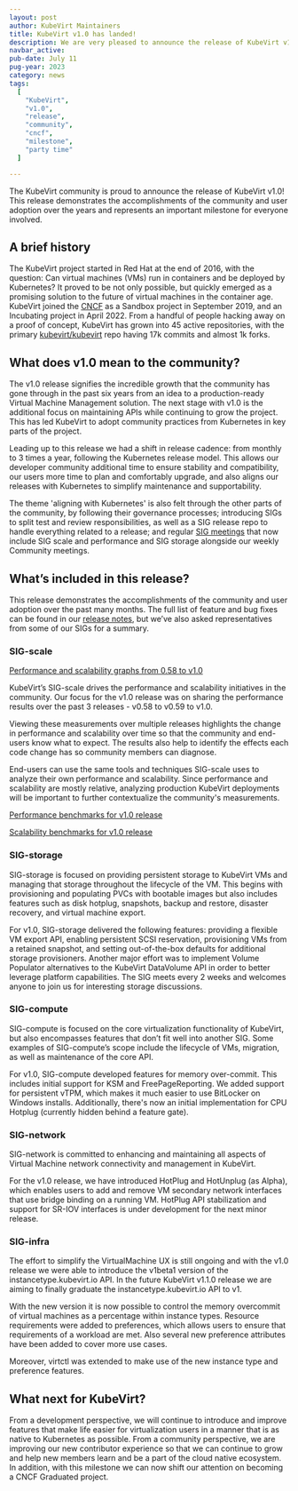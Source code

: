 ```yaml
---
layout: post
author: KubeVirt Maintainers
title: KubeVirt v1.0 has landed!
description: We are very pleased to announce the release of KubeVirt v1.0!
navbar_active: 
pub-date: July 11
pug-year: 2023
category: news
tags:
  [
    "KubeVirt",
    "v1.0",
    "release",
    "community",
    "cncf",
    "milestone",
    "party time"
  ]

---
```


The KubeVirt community is proud to announce the release of KubeVirt v1.0! This release demonstrates the accomplishments of the community and user adoption over the years and represents an important milestone for everyone involved.

## A brief history
The KubeVirt project started in Red Hat at the end of 2016, with the question: Can virtual machines (VMs) run in containers and be deployed by Kubernetes?
It proved to be not only possible, but quickly emerged as a promising solution to the future of virtual machines in the container age.
KubeVirt joined the [CNCF](https://www.cncf.io/) as a Sandbox project in September 2019, and an Incubating project in April 2022.
From a handful of people hacking away on a proof of concept, KubeVirt has grown into 45 active repositories, with the primary [kubevirt/kubevirt](https://github.com/kubevirt/kubevirt) repo having 17k commits and almost 1k forks.

## What does v1.0 mean to the community?
The v1.0 release signifies the incredible growth that the community has gone through in the past six years from an idea to a production-ready Virtual Machine Management solution. The next stage with v1.0 is the additional focus on maintaining APIs while continuing to grow the project. This has led KubeVirt to adopt community practices from Kubernetes in key parts of the project.

Leading up to this release we had a shift in release cadence: from monthly to 3 times a year, following the Kubernetes release model. This allows our developer community additional time to ensure stability and compatibility, our users more time to plan and comfortably upgrade, and also aligns our releases with Kubernetes to simplify maintenance and supportability.

The theme 'aligning with Kubernetes' is also felt through the other parts of the community, by following their governance processes; introducing SIGs to split test and review responsibilities, as well as a SIG release repo to handle everything related to a release; and regular [SIG meetings](https://calendar.google.com/calendar/u/0/embed?src=kubevirt@cncf.io) that now include SIG scale and performance and SIG storage alongside our weekly Community meetings.

## What’s included in this release?

This release demonstrates the accomplishments of the community and user adoption over the past many months. The full list of feature and bug fixes can be found in our [release notes](https://github.com/kubevirt/kubevirt/releases/tag/v1.0.0), but we’ve also asked representatives from some of our SIGs for a summary.

### SIG-scale
[Performance and scalability graphs from 0.58 to v1.0](https://github.com/kubevirt/kubevirt/blob/main/docs/release-v1-perf-scale-benchmarks.md)

KubeVirt’s SIG-scale drives the performance and scalability initiatives in the community. Our focus for the v1.0 release was on sharing the performance results over the past 3 releases - v0.58 to v0.59 to v1.0.

Viewing these measurements over multiple releases highlights the change in performance and scalability over time so that the community and end-users know what to expect. The results also help to identify the effects each code change has so community members can diagnose.

End-users can use the same tools and techniques SIG-scale uses to analyze their own performance and scalability. Since performance and scalability are mostly relative, analyzing production KubeVirt deployments will be important to further contextualize the community's measurements.

[Performance benchmarks for v1.0 release](https://github.com/kubevirt/kubevirt/blob/main/docs/release-v1-perf-scale-benchmarks.md#performance-benchmarks-for-v1-release)

[Scalability benchmarks for v1.0 release](https://github.com/kubevirt/kubevirt/blob/main/docs/release-v1-perf-scale-benchmarks.md#scalability-benchmarks-for-v1-release)

### SIG-storage
SIG-storage is focused on providing persistent storage to KubeVirt VMs and managing that storage throughout the lifecycle of the VM. This begins with provisioning and populating PVCs with bootable images but also includes features such as disk hotplug, snapshots, backup and restore, disaster recovery, and virtual machine export.

For v1.0, SIG-storage delivered the following features: providing a flexible VM export API, enabling persistent SCSI reservation, provisioning VMs from a retained snapshot, and setting out-of-the-box defaults for additional storage provisioners. Another major effort was to implement Volume Populator alternatives to the KubeVirt DataVolume API in order to better leverage platform capabilities. The SIG meets every 2 weeks and welcomes anyone to join us for interesting storage discussions.

### SIG-compute
SIG-compute is focused on the core virtualization functionality of KubeVirt, but also encompasses features that don’t fit well into another SIG. Some examples of SIG-compute’s scope include the lifecycle of VMs, migration, as well as maintenance of the core API.

For v1.0, SIG-compute developed features for memory over-commit. This includes initial support for KSM and FreePageReporting. We added support for persistent vTPM, which makes it much easier to use BitLocker on Windows installs. Additionally, there's now an initial implementation for CPU Hotplug (currently hidden behind a feature gate).

### SIG-network
SIG-network is committed to enhancing and maintaining all aspects of Virtual Machine network connectivity and management in KubeVirt.

For the v1.0 release, we have introduced HotPlug and HotUnplug (as Alpha), which enables users to add and remove VM secondary network interfaces that use bridge binding on a running VM. HotPlug API stabilization and support for SR-IOV interfaces is under development for the next minor release.

### SIG-infra
The effort to simplify the VirtualMachine UX is still ongoing and with the v1.0 release we were able to introduce the v1beta1 version of the instancetype.kubevirt.io API. In the future KubeVirt v1.1.0 release we are aiming to finally graduate the instancetype.kubevirt.io API to v1.

With the new version it is now possible to control the memory overcommit of virtual machines as a percentage within instance types. Resource requirements were added to preferences, which allows users to ensure that requirements of a workload are met. Also several new preference attributes have been added to cover more use cases.

Moreover, virtctl was extended to make use of the new instance type and preference features.

## What next for KubeVirt?
From a development perspective, we will continue to introduce and improve features that make life easier for virtualization users in a manner that is as native to Kubernetes as possible. From a community perspective, we are improving our new contributor experience so that we can continue to grow and help new members learn and be a part of the cloud native ecosystem. In addition, with this milestone we can now shift our attention on becoming a CNCF Graduated project.


